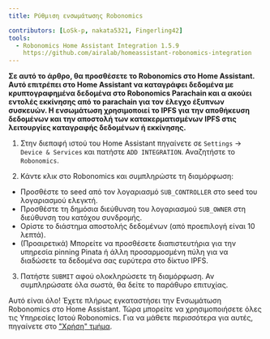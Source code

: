 ```yaml
---
title: Ρύθμιση ενσωμάτωσης Robonomics

contributors: [LoSk-p, nakata5321, Fingerling42]
tools:
  - Robonomics Home Assistant Integration 1.5.9
    https://github.com/airalab/homeassistant-robonomics-integration
---
```


**Σε αυτό το άρθρο, θα προσθέσετε το Robonomics στο Home Assistant. Αυτό επιτρέπει στο Home Assistant να καταγράφει δεδομένα με κρυπτογραφημένα δεδομένα στο Robonomics Parachain και α ακούει εντολές εκκίνησης από το parachain για τον έλεγχο έξυπνων συσκευών. Η ενσωμάτωση χρησιμοποιεί το IPFS για την αποθήκευση δεδομένων και την αποστολή των κατακερματισμένων IPFS στις λειτουργίες καταγραφής δεδομένων ή εκκίνησης.**

<robo-wiki-video autoplay loop controls :videos="[{src: 'https://cloudflare-ipfs.com/ipfs/QmQp66J943zbF6iFdkKQpBikSbm9jV9La25bivKd7cz6fD', type:'mp4'}]" />

1. Στην διεπαφή ιστού του Home Assistant πηγαίνετε σε `Settings` -> `Device & Services` και πατήστε `ADD INTEGRATION`. Αναζητήστε το `Robonomics`.

2. Κάντε κλικ στο Robonomics και συμπληρώστε τη διαμόρφωση: 

- Προσθέστε το seed από τον λογαριασμό `SUB_CONTROLLER` στο seed του λογαριασμού ελεγκτή.
- Προσθέστε τη δημόσια διεύθυνση του λογαριασμού `SUB_OWNER` στη διεύθυνση του κατόχου συνδρομής.
- Ορίστε το διάστημα αποστολής δεδομένων (από προεπιλογή είναι 10 λεπτά).
- (Προαιρετικά) Μπορείτε να προσθέσετε διαπιστευτήρια για την υπηρεσία pinning Pinata ή άλλη προσαρμοσμένη πύλη για να διαδώσετε τα δεδομένα σας ευρύτερα στο δίκτυο IPFS.

3. Πατήστε `SUBMIT` αφού ολοκληρώσετε τη διαμόρφωση. Αν συμπληρώσατε όλα σωστά, θα δείτε το παράθυρο επιτυχίας.

Αυτό είναι όλο! Έχετε πλήρως εγκαταστήσει την Ενσωμάτωση Robonomics στο Home Assistant. Τώρα μπορείτε να χρησιμοποιήσετε όλες τις 
Υπηρεσίες Ιστού Robonomics. Για να μάθετε περισσότερα για αυτές, πηγαίνετε στο ["Χρήση" τμήμα](/docs/global-administration).
